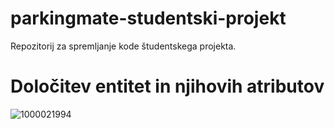 # parkingmate-studentski-projekt

Repozitorij za spremljanje kode študentskega projekta.

# Določitev entitet in njihovih atributov

![1000021994](https://github.com/user-attachments/assets/b9659353-08f7-41eb-a1b3-9bdc38f712d7)
